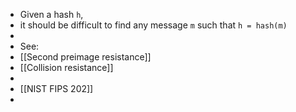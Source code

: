 - Given a hash `h`,
- it should be difficult to find any message `m` such that `h = hash(m)`
-
- See:
- [[Second preimage resistance]]
- [[Collision resistance]]
-
- [[NIST FIPS 202]]
-